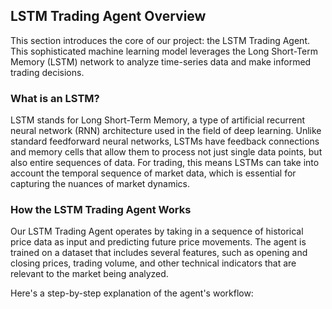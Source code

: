 ## LSTM Trading Agent Overview

This section introduces the core of our project: the LSTM Trading Agent. This sophisticated machine learning model leverages the Long Short-Term Memory (LSTM) network to analyze time-series data and make informed trading decisions.

### What is an LSTM?

LSTM stands for Long Short-Term Memory, a type of artificial recurrent neural network (RNN) architecture used in the field of deep learning. Unlike standard feedforward neural networks, LSTMs have feedback connections and memory cells that allow them to process not just single data points, but also entire sequences of data. For trading, this means LSTMs can take into account the temporal sequence of market data, which is essential for capturing the nuances of market dynamics.

### How the LSTM Trading Agent Works

Our LSTM Trading Agent operates by taking in a sequence of historical price data as input and predicting future price movements. The agent is trained on a dataset that includes several features, such as opening and closing prices, trading volume, and other technical indicators that are relevant to the market being analyzed.

Here's a step-by-step explanation of the agent's workflow:
